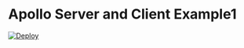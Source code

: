 # Apollo Server and Client Example1

[![Deploy](https://zeit.co/button)](https://zeit.co/new/project?template=https://github.com/zeit/next.js/tree/canary/examples/with-linaria)
